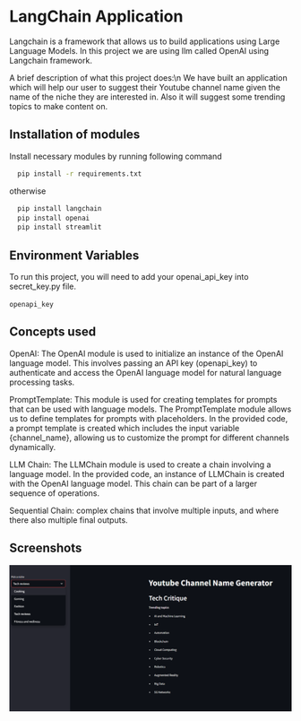 # LangChain Application

Langchain is a framework that allows us to build applications using Large Language Models.
In this project we are using llm called OpenAI using Langchain framework.

A brief description of what this project does:\n 
We have built an application which will help our user to suggest their Youtube channel name given the name of the niche they are interested in. Also it will suggest some trending topics to make content on.

## Installation of modules

Install necessary modules by running following command

```bash
  pip install -r requirements.txt
```
otherwise

```bash
  pip install langchain
  pip install openai
  pip install streamlit
```

## Environment Variables

To run this project, you will need to add your openai_api_key into secret_key.py file.

`openapi_key`

## Concepts used

OpenAI: 
The OpenAI module is used to initialize an instance of the OpenAI language model. This involves passing an API key (openapi_key) to authenticate and access the OpenAI language model for natural language processing tasks.

PromptTemplate:
This module is used for creating templates for prompts that can be used with language models.
The PromptTemplate module allows us to define templates for prompts with placeholders. In the provided code, a prompt template is created which includes the input variable {channel_name}, allowing us to customize the prompt for different channels dynamically.

LLM Chain: 
The LLMChain module is used to create a chain involving a language model. In the provided code, an instance of LLMChain is created with the OpenAI language model. This chain can be part of a larger sequence of operations.

Sequential Chain: 
complex chains that involve multiple inputs, and where there also multiple final outputs.

## Screenshots

![Alt text](image.png)

